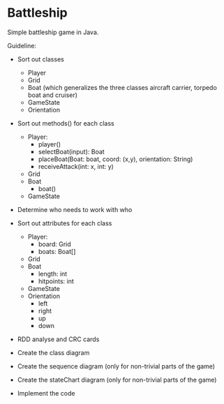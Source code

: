 # Battleship
Simple battleship game in Java.

Guideline:

- Sort out classes
  - Player
  - Grid
  - Boat (which generalizes the three classes aircraft carrier, torpedo boat and cruiser)
  - GameState
  - Orientation
- Sort out methods() for each class
  - Player:
      - player()
      - selectBoat(input): Boat
      - placeBoat(Boat: boat, coord: (x,y), orientation: String)
      - receiveAttack(int: x, int: y)
  - Grid
  - Boat
      - boat() 
  - GameState 
- Determine who needs to work with who
- Sort out attributes for each class
  - Player: 
      - board: Grid
      - boats: Boat[]  
  - Grid
  - Boat
      - length: int
      - hitpoints: int  
  - GameState
  - Orientation
    - left
    - right
    - up
    - down
 
- RDD analyse and CRC cards

- Create the class diagram

- Create the sequence diagram (only for non-trivial parts of the game)

- Create the stateChart diagram (only for non-trivial parts of the game)

- Implement the code
  
